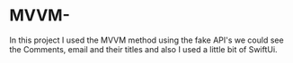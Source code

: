 # MVVM-
In this project I used the MVVM method using the fake API's we could see the Comments, email and their titles and also I used a little bit of SwiftUi.
